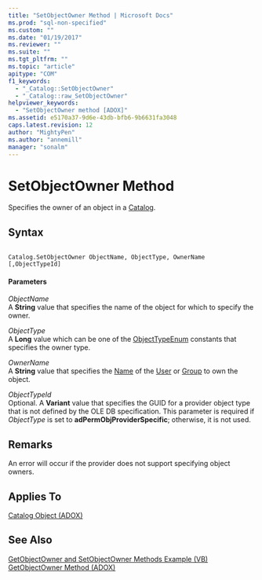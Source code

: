 ```yaml
---
title: "SetObjectOwner Method | Microsoft Docs"
ms.prod: "sql-non-specified"
ms.custom: ""
ms.date: "01/19/2017"
ms.reviewer: ""
ms.suite: ""
ms.tgt_pltfrm: ""
ms.topic: "article"
apitype: "COM"
f1_keywords: 
  - "_Catalog::SetObjectOwner"
  - "_Catalog::raw_SetObjectOwner"
helpviewer_keywords: 
  - "SetObjectOwner method [ADOX]"
ms.assetid: e5170a37-9d6e-43db-bfb6-9b6631fa3048
caps.latest.revision: 12
author: "MightyPen"
ms.author: "annemill"
manager: "sonalm"
---
```

# SetObjectOwner Method
Specifies the owner of an object in a [Catalog](../../../ado/reference/adox-api/catalog-object-adox.md).  
  
## Syntax  
  
```  
  
Catalog.SetObjectOwner ObjectName, ObjectType, OwnerName [,ObjectTypeId]  
```  
  
#### Parameters  
 *ObjectName*  
 A **String** value that specifies the name of the object for which to specify the owner.  
  
 *ObjectType*  
 A **Long** value which can be one of the [ObjectTypeEnum](../../../ado/reference/adox-api/objecttypeenum.md) constants that specifies the owner type.  
  
 *OwnerName*  
 A **String** value that specifies the [Name](../../../ado/reference/adox-api/name-property-adox.md) of the [User](../../../ado/reference/adox-api/user-object-adox.md) or [Group](../../../ado/reference/adox-api/group-object-adox.md) to own the object.  
  
 *ObjectTypeId*  
 Optional. A **Variant** value that specifies the GUID for a provider object type that is not defined by the OLE DB specification. This parameter is required if *ObjectType* is set to **adPermObjProviderSpecific**; otherwise, it is not used.  
  
## Remarks  
 An error will occur if the provider does not support specifying object owners.  
  
## Applies To  
 [Catalog Object (ADOX)](../../../ado/reference/adox-api/catalog-object-adox.md)  
  
## See Also  
 [GetObjectOwner and SetObjectOwner Methods Example (VB)](../../../ado/reference/adox-api/getobjectowner-and-setobjectowner-methods-example-vb.md)   
 [GetObjectOwner Method (ADOX)](../../../ado/reference/adox-api/getobjectowner-method-adox.md)